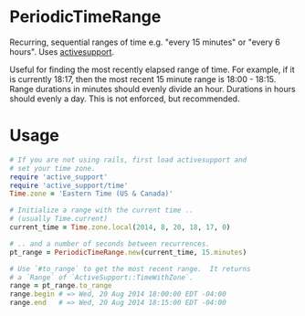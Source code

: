 # PeriodicTimeRange

Recurring, sequential ranges of time e.g. "every 15 minutes" or 
"every 6 hours".  Uses [activesupport][1].

Useful for finding the most recently elapsed range of time. For
example, if it is currently 18:17, then the most recent 15 minute 
range is 18:00 - 18:15.  Range durations in minutes should evenly
divide an hour.  Durations in hours should evenly a day.  This is
not enforced, but recommended.

# Usage

```ruby
# If you are not using rails, first load activesupport and 
# set your time zone.
require 'active_support'
require 'active_support/time'
Time.zone = 'Eastern Time (US & Canada)'

# Initialize a range with the current time ..
# (usually Time.current) 
current_time = Time.zone.local(2014, 8, 20, 18, 17, 0)

# .. and a number of seconds between recurrences.
pt_range = PeriodicTimeRange.new(current_time, 15.minutes)

# Use `#to_range` to get the most recent range.  It returns 
# a `Range` of `ActiveSupport::TimeWithZone`.
range = pt_range.to_range
range.begin # => Wed, 20 Aug 2014 18:00:00 EDT -04:00
range.end   # => Wed, 20 Aug 2014 18:15:00 EDT -04:00
```

[1]: https://github.com/rails/rails/tree/master/activesupport
